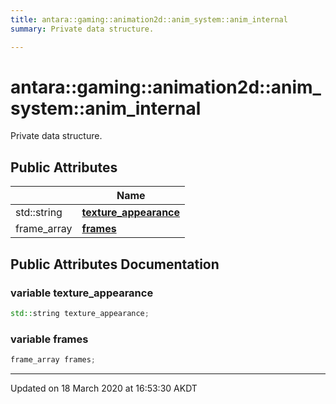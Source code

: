 ```yaml
---
title: antara::gaming::animation2d::anim_system::anim_internal
summary: Private data structure.  

---
```


# antara::gaming::animation2d::anim_system::anim_internal




Private data structure. 












## Public Attributes

|                | Name           |
| -------------- | -------------- |
| std::string | **[texture_appearance](Classes/structantara_1_1gaming_1_1animation2d_1_1anim__system_1_1anim__internal.md#variable-texture_appearance)**  |
| frame_array | **[frames](Classes/structantara_1_1gaming_1_1animation2d_1_1anim__system_1_1anim__internal.md#variable-frames)**  |












## Public Attributes Documentation

### variable texture_appearance

```cpp
std::string texture_appearance;
```




























### variable frames

```cpp
frame_array frames;
```
































-------------------------------

Updated on 18 March 2020 at 16:53:30 AKDT
